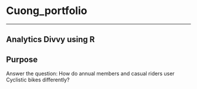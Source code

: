 # Cuong_portfolio
---
Analytics Divvy using R
---
## Purpose

Answer the question: How do annual members and casual riders user Cyclistic bikes differently?
